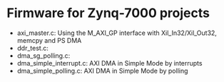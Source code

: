 # Firmware for Zynq-7000 projects

* axi_master.c: Using the M_AXI_GP interface with Xil_In32/Xil_Out32, memcpy and PS DMA
* ddr_test.c:
* dma_sg_polling.c:
* dma_simple_interrupt.c: AXI DMA in Simple Mode by interrupts
* dma_simple_polling.c: AXI DMA in Simple Mode by polling

